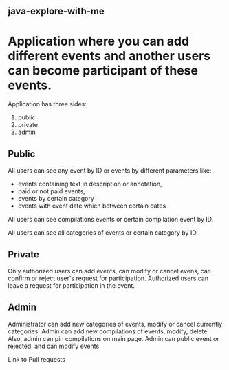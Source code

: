 ## java-explore-with-me
# Application where you can add different events and another users can become participant of these events.

Application has three sides:
1. public
2. private
3. admin

## Public
All users can see any event by ID or events by different parameters like:
- events containing text in description or annotation,
- paid or not paid events,
- events by certain category
- events with event date which between certain dates

All users can see compilations events or certain compilation event by ID.

All users can see all categories of events or certain category by ID.

## Private
Only authorized users can add events, can modify or cancel evens, can confirm or reject user's request for participation.
Authorized users can leave a request for participation in the event.

## Admin
Administrator can add new categories of events, modify or cancel currently categories.
Admin can add new compilations of events, modify, delete. Also, admin can pin compilations on main page.
Admin can public event or rejected, and can modify events

Link to Pull requests 